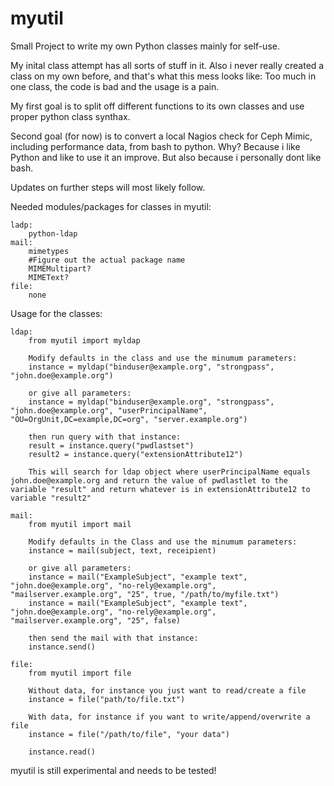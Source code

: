 # myutil
Small Project to write my own Python classes mainly for self-use.

My inital class attempt has all sorts of stuff in it.
Also i never really created a class on my own before, and that's what this mess looks like:
Too much in one class, the code is bad and the usage is a pain.

My first goal is to split off different functions to its own classes and use proper python class synthax.

Second goal (for now) is to convert a local Nagios check for Ceph Mimic, including performance data, from bash to python.
Why? Because i like Python and like to use it an improve. But also because i personally dont like bash.

Updates on further steps will most likely follow.

Needed modules/packages for classes in myutil:

    ladp:
        python-ldap
    mail:
        mimetypes
        #Figure out the actual package name
        MIMEMultipart?
        MIMEText?
    file:
        none

Usage for the classes:

    ldap:
        from myutil import myldap

        Modify defaults in the class and use the minumum parameters:
        instance = myldap("binduser@example.org", "strongpass", "john.doe@example.org")

        or give all parameters:
        instance = myldap("binduser@example.org", "strongpass", "john.doe@example.org", "userPrincipalName", "OU=OrgUnit,DC=example,DC=org", "server.example.org")

        then run query with that instance:
        result = instance.query("pwdlastset")
        result2 = instance.query("extensionAttribute12")

        This will search for ldap object where userPrincipalName equals john.doe@example.org and return the value of pwdlastlet to the variable "result" and return whatever is in extensionAttribute12 to variable "result2"

    mail:
        from myutil import mail

        Modify defaults in the Class and use the minumum parameters:
        instance = mail(subject, text, receipient)

        or give all parameters:
        instance = mail("ExampleSubject", "example text", "john.doe@example.org", "no-rely@example.org", "mailserver.example.org", "25", true, "/path/to/myfile.txt")
        instance = mail("ExampleSubject", "example text", "john.doe@example.org", "no-rely@example.org", "mailserver.example.org", "25", false)

        then send the mail with that instance:
        instance.send()

    file:
        from myutil import file

        Without data, for instance you just want to read/create a file
        instance = file("path/to/file.txt")

        With data, for instance if you want to write/append/overwrite a file
        instance = file("/path/to/file", "your data")

        instance.read()

myutil is still experimental and needs to be tested!
